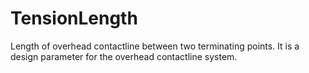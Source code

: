 TensionLength
=============

Length of overhead contactline between two terminating points. It is a design parameter for the overhead contactline system.
